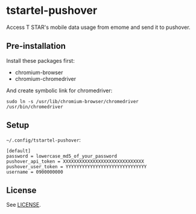 # tstartel-pushover

Access T STAR's mobile data usage from emome and send it to pushover.

## Pre-installation

Install these packages first:

* chromium-browser
* chromium-chromedriver

And create symbolic link for chromedriver:

    sudo ln -s /usr/lib/chromium-browser/chromedriver /usr/bin/chromedriver

## Setup

`~/.config/tstartel-pushover`:

    [default]
    password = lowercase_md5_of_your_password
    pushover_api_token = XXXXXXXXXXXXXXXXXXXXXXXXXXXXXX
    pushover_user_token = YYYYYYYYYYYYYYYYYYYYYYYYYYYYYY
    username = 0900000000

## License

See [LICENSE](LICENSE).
